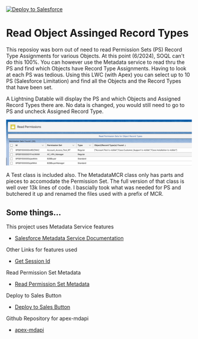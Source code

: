 <a href="https://githubsfdeploy.herokuapp.com">
  <img alt="Deploy to Salesforce"
       src="https://raw.githubusercontent.com/afawcett/githubsfdeploy/master/deploy.png">
</a>

# Read Object Assinged Record Types
This reposioy was born out of need to read Permission Sets (PS) Record Type Assignments for various Objects. At this point (6/2024), SOQL can't do this 100%. You can however use the Metadata service to read thru the PS and find which Objects have Record Type Assignments. Having to look at each PS was tedious. Using this LWC (with Apex) you can select up to 10 PS (Salesforce Limitation) and find all the Objects and the Record Types that have been set.

A Lightning Datable will display the PS and which Objects and Assigned Record Types there are. No data is changed, you would still need to go to PS and uncheck Assigned Record Type.

![What is Looks like](ReadPermissionSet.png)

A Test class is included also. The MetadataMCR class only has parts and pieces to accomodate the Permission Set. The full version of that class is well over 13k lines of code. I bascially took what was needed for PS and butchered it up and renamed the files used with a prefix of MCR.

## Some things...

This project uses Metadata Service features
- [Salesforce Metadata Service Documentation](https://developer.salesforce.com/docs/atlas.en-us.apexref.meta/apexref/apex_class_Metadata_Metadata.htm)

Other Links for features used
- [Get Session Id](https://salesforce.stackexchange.com/questions/411712/not-able-to-call-metadata-api-service-from-lwc-controller-using-apex-class)

Read Permission Set Metadata 
- [Read Permission Set Metadata](https://salesforce.stackexchange.com/questions/362049/pull-record-types-per-permission-set-through-metadata-api)

Deploy to Sales Button 
- [Deploy to Sales Button](https://andyinthecloud.com/2014/09/27/the-new-github-deploy-to-salesforce-tool-button/)

Github Repository for apex-mdapi
- [apex-mdapi](https://github.com/certinia/apex-mdapi)



